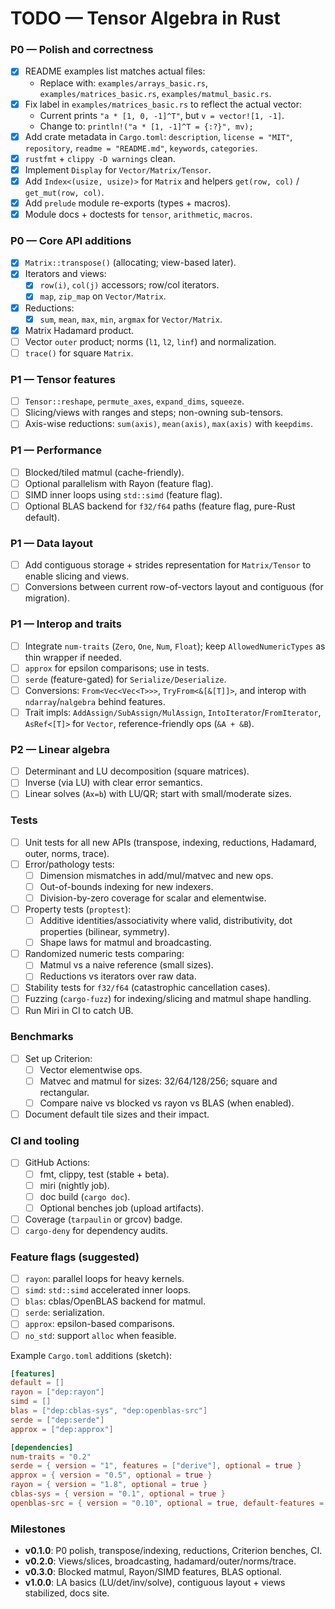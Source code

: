 # TODO — Tensor Algebra in Rust

### P0 — Polish and correctness
- [X] README examples list matches actual files:
  - Replace with: `examples/arrays_basic.rs`, `examples/matrices_basic.rs`, `examples/matmul_basic.rs`.
- [X] Fix label in `examples/matrices_basic.rs` to reflect the actual vector:
  - Current prints `"a * [1, 0, -1]^T"`, but `v = vector![1, -1]`.
  - Change to: `println!("a * [1, -1]^T = {:?}", mv);`
- [X] Add crate metadata in `Cargo.toml`: `description`, `license = "MIT"`, `repository`, `readme = "README.md"`, `keywords`, `categories`.
- [X] `rustfmt` + `clippy -D warnings` clean.
- [X] Implement `Display` for `Vector/Matrix/Tensor`.
- [X] Add `Index<(usize, usize)>` for `Matrix` and helpers `get(row, col)` / `get_mut(row, col)`.
- [X] Add `prelude` module re-exports (types + macros).
- [X] Module docs + doctests for `tensor`, `arithmetic`, `macros`.

### P0 — Core API additions
- [X] `Matrix::transpose()` (allocating; view-based later).
- [X] Iterators and views:
  - [X] `row(i)`, `col(j)` accessors; row/col iterators.
  - [X] `map`, `zip_map` on `Vector/Matrix`.
- [X] Reductions:
  - [X] `sum`, `mean`, `max`, `min`, `argmax` for `Vector/Matrix`.
- [X] Matrix Hadamard product.
- [ ] Vector `outer` product; norms (`l1`, `l2`, `linf`) and normalization.
- [ ] `trace()` for square `Matrix`.

### P1 — Tensor features
- [ ] `Tensor::reshape`, `permute_axes`, `expand_dims`, `squeeze`.
- [ ] Slicing/views with ranges and steps; non-owning sub-tensors.
- [ ] Axis-wise reductions: `sum(axis)`, `mean(axis)`, `max(axis)` with `keepdims`.

### P1 — Performance
- [ ] Blocked/tiled matmul (cache-friendly).
- [ ] Optional parallelism with Rayon (feature flag).
- [ ] SIMD inner loops using `std::simd` (feature flag).
- [ ] Optional BLAS backend for `f32/f64` paths (feature flag, pure-Rust default).

### P1 — Data layout
- [ ] Add contiguous storage + strides representation for `Matrix/Tensor` to enable slicing and views.
- [ ] Conversions between current row-of-vectors layout and contiguous (for migration).

### P1 — Interop and traits
- [ ] Integrate `num-traits` (`Zero`, `One`, `Num`, `Float`); keep `AllowedNumericTypes` as thin wrapper if needed.
- [ ] `approx` for epsilon comparisons; use in tests.
- [ ] `serde` (feature-gated) for `Serialize/Deserialize`.
- [ ] Conversions: `From<Vec<Vec<T>>>`, `TryFrom<&[&[T]]>`, and interop with `ndarray`/`nalgebra` behind features.
- [ ] Trait impls: `AddAssign/SubAssign/MulAssign`, `IntoIterator`/`FromIterator`, `AsRef<[T]>` for `Vector`, reference-friendly ops (`&A + &B`).

### P2 — Linear algebra
- [ ] Determinant and LU decomposition (square matrices).
- [ ] Inverse (via LU) with clear error semantics.
- [ ] Linear solves (`Ax=b`) with LU/QR; start with small/moderate sizes.

### Tests
- [ ] Unit tests for all new APIs (transpose, indexing, reductions, Hadamard, outer, norms, trace).
- [ ] Error/pathology tests:
  - [ ] Dimension mismatches in add/mul/matvec and new ops.
  - [ ] Out-of-bounds indexing for new indexers.
  - [ ] Division-by-zero coverage for scalar and elementwise.
- [ ] Property tests (`proptest`):
  - [ ] Additive identities/associativity where valid, distributivity, dot properties (bilinear, symmetry).
  - [ ] Shape laws for matmul and broadcasting.
- [ ] Randomized numeric tests comparing:
  - [ ] Matmul vs a naive reference (small sizes).
  - [ ] Reductions vs iterators over raw data.
- [ ] Stability tests for `f32/f64` (catastrophic cancellation cases).
- [ ] Fuzzing (`cargo-fuzz`) for indexing/slicing and matmul shape handling.
- [ ] Run Miri in CI to catch UB.

### Benchmarks
- [ ] Set up Criterion:
  - [ ] Vector elementwise ops.
  - [ ] Matvec and matmul for sizes: 32/64/128/256; square and rectangular.
  - [ ] Compare naive vs blocked vs rayon vs BLAS (when enabled).
- [ ] Document default tile sizes and their impact.

### CI and tooling
- [ ] GitHub Actions:
  - [ ] fmt, clippy, test (stable + beta).
  - [ ] miri (nightly job).
  - [ ] doc build (`cargo doc`).
  - [ ] Optional benches job (upload artifacts).
- [ ] Coverage (`tarpaulin` or grcov) badge.
- [ ] `cargo-deny` for dependency audits.

### Feature flags (suggested)
- [ ] `rayon`: parallel loops for heavy kernels.
- [ ] `simd`: `std::simd` accelerated inner loops.
- [ ] `blas`: cblas/OpenBLAS backend for matmul.
- [ ] `serde`: serialization.
- [ ] `approx`: epsilon-based comparisons.
- [ ] `no_std`: support `alloc` when feasible.

Example `Cargo.toml` additions (sketch):
```toml
[features]
default = []
rayon = ["dep:rayon"]
simd = []
blas = ["dep:cblas-sys", "dep:openblas-src"]
serde = ["dep:serde"]
approx = ["dep:approx"]

[dependencies]
num-traits = "0.2"
serde = { version = "1", features = ["derive"], optional = true }
approx = { version = "0.5", optional = true }
rayon = { version = "1.8", optional = true }
cblas-sys = { version = "0.1", optional = true }
openblas-src = { version = "0.10", optional = true, default-features = false, features = ["system"] }
```

### Milestones
- **v0.1.0**: P0 polish, transpose/indexing, reductions, Criterion benches, CI.
- **v0.2.0**: Views/slices, broadcasting, hadamard/outer/norms/trace.
- **v0.3.0**: Blocked matmul, Rayon/SIMD features, BLAS optional.
- **v1.0.0**: LA basics (LU/det/inv/solve), contiguous layout + views stabilized, docs site.
